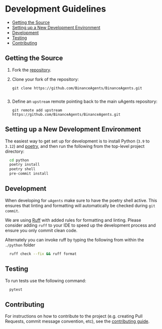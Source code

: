 # Development Guidelines

- [Getting the Source](#get)
- [Setting up a New Development Environment](#setup)
- [Development](#dev)
- [Testing](#test)
- [Contributing](#contributing)
 
## <a name="get"></a> Getting the Source

<!-- markdown-link-check-disable -->

1. Fork the [repository](https://github.com/BinanceAgents/BinanceAgents.git).
2. Clone your fork of the repository:
    <!-- markdown-link-check-enable -->

   ```shell
   git clone https://github.com/BinanceAgents/BinanceAgents.git


3. Define an `upstream` remote pointing back to the main uAgents repository:

   ```shell
   git remote add upstream https://github.com/BinanceAgents/BinanceAgents.git

   ```

## <a name="setup"></a> Setting up a New Development Environment

The easiest way to get set up for development is to install Python (`3.9` to `3.12`) and [poetry](https://pypi.org/project/poetry/), and then run the following from the top-level project directory:

```bash
  cd python
  poetry install
  poetry shell
  pre-commit install
```

## <a name="dev"></a>Development

When developing for `uAgents` make sure to have the poetry shell active. This ensures that linting and formatting will automatically be checked during `git commit`.

We are using [Ruff](https://github.com/astral-sh/ruff) with added rules for formatting and linting.
Please consider adding `ruff` to your IDE to speed up the development process and ensure you only commit clean code.

Alternately you can invoke ruff by typing the following from within the `./python` folder

```bash
  ruff check --fix && ruff format
```

## <a name="test"></a>Testing

To run tests use the following command:

```bash
  pytest
```

## <a name="contributing"></a>Contributing

<!-- markdown-link-check-disable -->

For instructions on how to contribute to the project (e.g. creating Pull Requests, commit message convention, etc), see the [contributing guide](CONTRIBUTING.md).

<!-- markdown-link-check-enable -->
